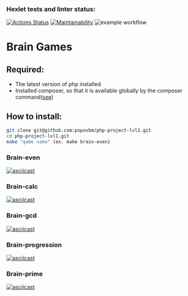 ### Hexlet tests and linter status:
[![Actions Status](https://github.com/popovbm/php-project-lvl1/workflows/hexlet-check/badge.svg)](https://github.com/popovbm/php-project-lvl1/actions)
[![Maintainability](https://api.codeclimate.com/v1/badges/a99a88d28ad37a79dbf6/maintainability)](https://codeclimate.com/github/codeclimate/codeclimate/maintainability)
![example workflow](https://github.com/popovbm/php-project-lvl1/actions/workflows/lint-check.yml/badge.svg)
# Brain Games
## Required:
- The latest version of php installed
- Installed composer, so that it is available globally by the composer command([see](https://getcomposer.org/doc/00-intro.md#globally))

## How to install: 
```sh
git clone git@github.com:popovbm/php-project-lvl1.git
cd php-project-lvl1.git
make "game name" (ex. make brain-even)
```

### Brain-even
[![asciicast](https://asciinema.org/a/490861.svg)](https://asciinema.org/a/490861)
### Brain-calc
[![asciicast](https://asciinema.org/a/490859.svg)](https://asciinema.org/a/490859)
### Brain-gcd
[![asciicast](https://asciinema.org/a/490858.svg)](https://asciinema.org/a/490858)
### Brain-progression
[![asciicast](https://asciinema.org/a/490856.svg)](https://asciinema.org/a/490856)
### Brain-prime
[![asciicast](https://asciinema.org/a/490855.svg)](https://asciinema.org/a/490855)
